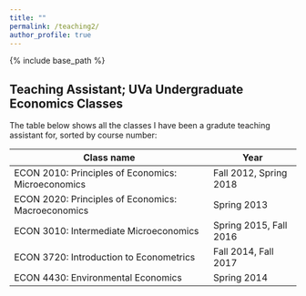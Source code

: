 ```yaml
---
title: ""
permalink: /teaching2/
author_profile: true
---
```

{% include base_path %}

## Teaching Assistant; UVa Undergraduate Economics Classes ##

The table below shows all the classes I have been a gradute teaching assistant for, sorted by course number:

|Class name | Year |
|---|---|
|ECON 2010: Principles of Economics: Microeconomics | Fall 2012, Spring 2018|
|ECON 2020: Principles of Economics: Macroeconomics | Spring 2013|
|ECON 3010: Intermediate Microeconomics | Spring 2015, Fall 2016|
|ECON 3720: Introduction to Econometrics | Fall 2014, Fall 2017|
|ECON 4430: Environmental Economics | Spring 2014|
